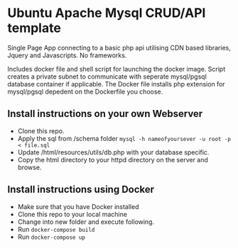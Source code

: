 # Ubuntu Apache Mysql CRUD/API template

Single Page App connecting to a basic php api utilising CDN based libraries, Jquery and Javascripts. No frameworks.

Includes docker file and shell script for launching the docker image. Script  creates a private subnet to communicate with seperate mysql/pgsql database container if applicable. The Docker file installs php extension for mysql/pgsql depedent on the Dockerfile you choose.

## Install instructions on your own Webserver

 * Clone this repo.
 * Apply the sql from /schema folder ```mysql -h nameofyoursever -u root -p < file.sql```
 * Update /html/resources/utils/db.php with your database specific.
 * Copy the html directory to your httpd directory on the server and browse.

## Install instructions using Docker

 * Make sure that you have Docker installed
 * Clone this repo to your local machine
 * Change into new folder and execute following.
 * Run ```docker-compose build```
 * Run ```docker-compose up```

